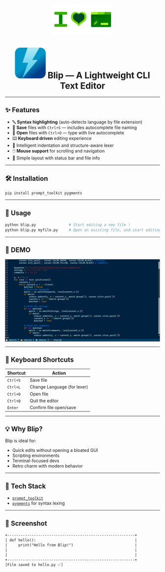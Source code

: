 <p align="center">
  <img src="https://github.com/Joel-Shine/ilovetreminal/blob/main/iloveterminal.svg" alt="iloveterminal logo" height="100">
</p>

<h1 align="center"><img src="https://github.com/Joel-Shine/blip/blob/main/logo.png" alt="blip logo" height="100"> Blip — A Lightweight CLI Text Editor</h1>

---

## ✨ Features

- 🔤 **Syntax highlighting** (auto-detects language by file extension)
- 💾 **Save** files with `Ctrl+S` — includes autocomplete file naming
- 📂 **Open** files with `Ctrl+O` — type with live autocomplete
- ⌨️ **Keyboard driven** editing experience
- 🧠 Intelligent indentation and structure-aware lexer
- 🖱️ **Mouse support** for scrolling and navigation
- 🧱 Simple layout with status bar and file info

---

## 🛠️ Installation

```bash
pip install prompt_toolkit pygments
```

---

## 🚀 Usage

```bash
python blip.py               # Start editing a new file !
python blip.py myfile.py     # Open an existing file, and start editing !
```

---

## 🚀 DEMO

<p align="center">
  <img src="https://github.com/Joel-Shine/blip/blob/main/demo.png" width="1000" alt="DEMO.png">
</p>

---

## 🧭 Keyboard Shortcuts

| Shortcut     | Action                      |
|--------------|-----------------------------|
| `Ctrl+S`     | Save file                   |
| `Ctrl+L`     | Change Language (for lexer) |
| `Ctrl+O`     | Open file                   |
| `Ctrl+Q`     | Quit the editor             |
| `Enter`      | Confirm file open/save      |

---

## 💡 Why Blip?

Blip is ideal for:
- Quick edits without opening a bloated GUI
- Scripting environments
- Terminal-focused devs
- Retro charm with modern behavior

---

## 🧠 Tech Stack

- [`prompt_toolkit`](https://github.com/prompt-toolkit/python-prompt-toolkit)
- [`pygments`](https://pygments.org/) for syntax lexing

---

## 🧪 Screenshot

```
+----------------------------------------------------------+
| def hello():                                             |
|     print("Hello from Blip!")                            |
|                                                          |
|                                                          |
+----------------------------------------------------------+
[File saved to hello.py ✅]
```
